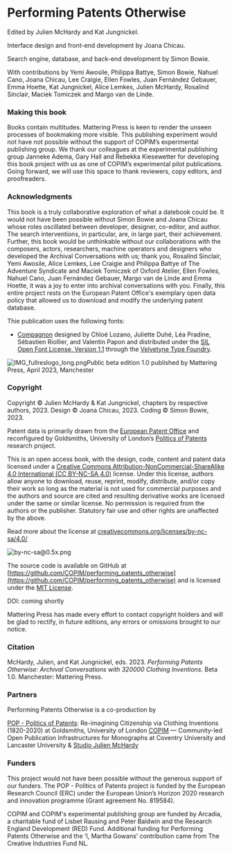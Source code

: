 # Performing Patents Otherwise

Edited by Julien McHardy and Kat Jungnickel.

Interface design and front-end development by Joana Chicau.

Search engine, database, and back-end development by Simon Bowie.

With contributions by Yemi Awosile, Philippa Battye, Simon Bowie, Nahuel Cano, Joana Chicau, Lee Craigie, Ellen Fowles, Juan Fernández Gebauer, Emma Hoette, Kat Jungnickel, Alice Lemkes, Julien McHardy, Rosalind Sinclair, Maciek Tomiczek and Margo van de Linde.

### Making this book

Books contain multitudes. Mattering Press is keen to render the unseen processes of bookmaking more visible. This publishing experiment would not have not  possible without the support of COPIM’s experimental publishing group. We thank our colleagues at the experimental publishing group Janneke Adema, Gary Hall and Rebekka Kiesewetter for developing this book project with us as one of COPIM’s experimental pilot publications. Going forward, we will use this space to thank reviewers, copy editors, and proofreaders.

### Acknowledgments

This book is a truly collaborative exploration of what a datebook could be. It would not have been possible without Simon Bowie and Joana Chicau whose roles oscillated between developer, designer, co-editor, and author. The search interventions, in particular, are, in large part, their achievement. Further, this book would be unthinkable without our collaborations with the composers, actors, researchers, machine operators and designers who developed the Archival Conversations with us; thank you, Rosalind Sinclair, Yemi Awosile, Alice Lemkes, Lee Craigie and Philippa Battye of The Adventure Syndicate and Maciek Tomiczek of Oxford Atelier, Ellen Fowles, Nahuel Cano, Juan Fernández Gebauer, Margo van de Linde and Emma Hoette, it was a joy to enter into archival conversations with you. Finally, this entire project rests on the European Patent Office's exemplary open data policy that allowed us to download and modify the underlying patent database.

Thie publication uses the following fonts:

- [Compagnon](https://velvetyne.fr/fonts/compagnon/) designed by Chloé Lozano, Juliette Duhé, Léa Pradine, Sébastien Riollier, and Valentin Papon and distributed under the [SIL Open Font License, Version 1.1](http://scripts.sil.org/cms/scripts/page.php?site_id=nrsi&id=OFL) through the [Velvetyne Type Foundry](https://velvetyne.fr/).

![IMG_fullreslogo_long.png](/static/images/IMG_fullreslogo_long.png)Public beta edition 1.0 published by Mattering Press, April 2023, Manchester

### Copyright

Copyright © Julien McHardy & Kat Jungnickel, chapters by respective authors, 2023. Design © Joana Chicau, 2023. Coding © Simon Bowie, 2023. 

Patent data is primarily drawn from the  [European Patent Office](<https://www.epo.org/>)  and reconfigured by Goldsmiths, University of London’s [Politics of Patents](https://www.politicsofpatents.org/) research project.

This is an open access book, with the design, code, content and patent data licensed under a [Creative Commons Attribution-NonCommercial-ShareAlike 4.0 International (CC BY-NC-SA 4.0)](http://creativecommons.org/licenses/by-nc-sa/4.0/) license. Under this license, authors allow anyone to download, reuse, reprint, modify, distribute, and/or copy their work so long as the material is not used for commercial purposes and the authors and source are cited and resulting derivative works are licensed under the same or similar license. No permission is required from the authors or the publisher. Statutory fair use and other rights are unaffected by the above. 

Read more about the license at [creativecommons.org/licenses/by-nc-sa/4.0/](http://creativecommons.org/licenses/by-nc-sa/4.0/) 

![by-nc-sa@0.5x.png](/static/images/by-nc-sa%400.5x.png)

The source code is available on GitHub at [https://github.com/COPIM/performing_patents_otherwise](https://github.com/COPIM/performing_patents_otherwise) and is licensed under the [MIT License](https://github.com/COPIM/performing_patents_otherwise/blob/main/LICENSE).

DOI: coming shortly

Mattering Press has made every effort to contact copyright holders and will be glad to rectify, in future editions, any errors or omissions brought to our notice. 

### Citation

McHardy, Julien, and Kat Jungnickel, eds. 2023. *Performing Patents Otherwise: Archival Conversations with 320000 Clothing Inventions*. Beta 1.0. Manchester: Mattering Press.

### Partners

Performing Patents Otherwise is a co-production by 

[POP - Politics of Patents](<https://www.politicsofpatents.org>): Re-imagining Citizenship via Clothing Inventions (1820-2020) at Goldsmiths, University of London [COPIM](<https://www.copim.ac.uk>) — Community-led Open Publication Infrastructures for Monographs at Coventry University and Lancaster University & [Studio Julien McHardy](<https://www.julienmchardy.info>)

### Funders

This project would not have been possible without the generous support of our funders. The POP - Politics of Patents project is funded by the European Research Council (ERC) under the European Union’s Horizon 2020 research and innovation programme (Grant agreement No. 819584).

COPIM and COPIM's experimental publishing group are funded by Arcadia, a charitable fund of Lisbet Rausing and Peter Baldwin and the Research England Development (RED) Fund. Additional funding for Performing Patents Otherwise and the ‘I, Martha Gowans’ contribution came from The Creative Industries Fund NL.